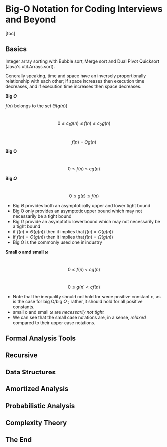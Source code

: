 # Big-O Notation for Coding Interviews and Beyond

[toc]

## Basics

Integer array sorting with Bubble sort, Merge sort and Dual Pivot Quicksort (Java's util.Arrays.sort).

Generally speaking, time and space have an inversely proportionally relationship with each other; if space increases then execution time decreases, and if execution time increases then space decreases.

**Big $\Theta$**

$f(n)$ belongs to the set $\Theta(g(n))$

​																	$$0\le c_1g(n) \le f(n) \le c_2g(n)$$

​																		$$f(n)=\Theta g(n)$$

**Big O**

​																	$$0 \le f(n) \le cg(n)$$

**Big $\Omega$**

​																	$$0 \le g(n) \le f(n)$$

- Big $\Theta$ provides both an asymptotically upper and lower tight bound
- Big O only provides an asymptotic upper bound which may not necessarily be a tight bound
- Big $\Omega$ provide an asymptotic lower bound which may not necessarily be a tight bound
- if $f(n)=\Theta(g(n))$ then it implies that $f(n)=O(g(n))$
- if $f(n)=\Theta(g(n))$ then it implies that $f(n)=\Omega(g(n))$
- Big O is the commonly used one in industry

**Small o amd small $\omega$**

​															$$0 \le f(n) < cg(n)$$

​															$$0 \le g(n) < cf(n)$$

- Note that the inequality should not hold for *some* positive constant c, as is the case for big O/big $\Omega$ ; rather, it should hold for all positive constants.
- small o and small $\omega$ are *necessarily not tight*
- We can see that the small case notations are, in a sense, *relaxed* compared to their upper case notations.





## Formal Analysis Tools

## Recursive

## Data Structures

## Amortized Analysis

## Probabilistic Analysis

## Complexity Theory

## The End